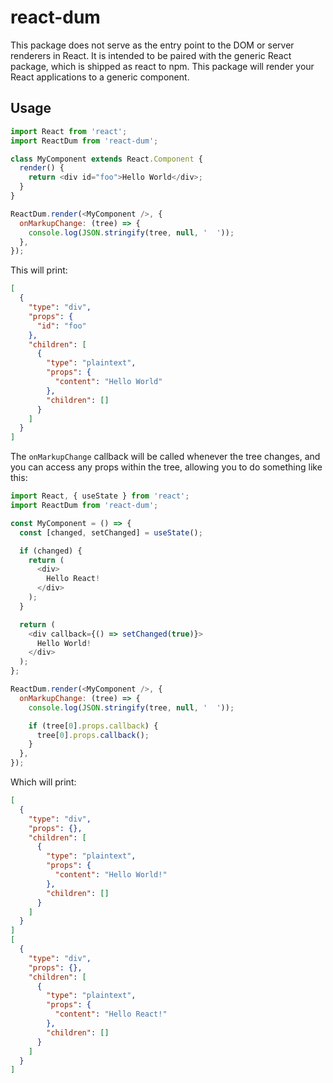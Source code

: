 # react-dum
This package does not serve as the entry point to the DOM or server renderers in React. It is intended to be paired with the generic React package, which is shipped as react to npm. This package will render your React applications to a generic component.

## Usage
```js
import React from 'react';
import ReactDum from 'react-dum';

class MyComponent extends React.Component {
  render() {
    return <div id="foo">Hello World</div>;
  }
}

ReactDum.render(<MyComponent />, {
  onMarkupChange: (tree) => {
    console.log(JSON.stringify(tree, null, '  '));
  },
});
```

This will print:

```json
[
  {
    "type": "div",
    "props": {
      "id": "foo"
    },
    "children": [
      {
        "type": "plaintext",
        "props": {
          "content": "Hello World"
        },
        "children": []
      }
    ]
  }
]
```

The `onMarkupChange` callback will be called whenever the tree changes, and you can access any props within the tree, allowing you to do something like this:

```js
import React, { useState } from 'react';
import ReactDum from 'react-dum';

const MyComponent = () => {
  const [changed, setChanged] = useState();

  if (changed) {
    return (
      <div>
        Hello React!
      </div>
    );
  }

  return (
    <div callback={() => setChanged(true)}>
      Hello World!
    </div>
  );
};

ReactDum.render(<MyComponent />, {
  onMarkupChange: (tree) => {
    console.log(JSON.stringify(tree, null, '  '));

    if (tree[0].props.callback) {
      tree[0].props.callback();
    }
  },
});
```

Which will print:

```json
[
  {
    "type": "div",
    "props": {},
    "children": [
      {
        "type": "plaintext",
        "props": {
          "content": "Hello World!"
        },
        "children": []
      }
    ]
  }
]
[
  {
    "type": "div",
    "props": {},
    "children": [
      {
        "type": "plaintext",
        "props": {
          "content": "Hello React!"
        },
        "children": []
      }
    ]
  }
]
```
